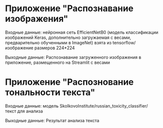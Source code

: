 # Приложение "Распознавание изображения"

Входные данные: нейронная сеть EfficientNetB0 (модель классификации изображений Keras, дополнительно загружаемая с весами, предварительно обученными в ImageNet) взята из tensorflow/ изображение размеров 224*224

Выходные данные: Распознавание загруженного изображения в приложение, размещенного на Streamlit с весами


# Приложение "Распознование тональности текста"
Входные данные: модель SkolkovoInstitute/russian_toxicity_classifier/ текст для анализа

Выходные данные: Результат анализа текста
